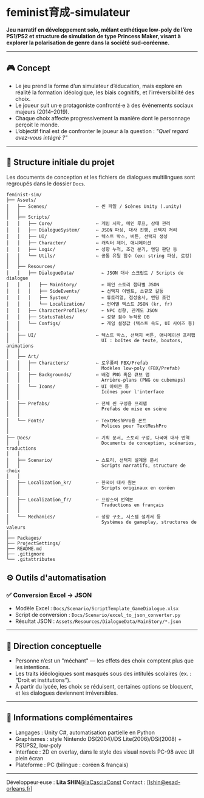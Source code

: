# feminist育成-simulateur

**Jeu narratif en développement solo, mêlant esthétique low-poly de l’ère PS1/PS2 et structure de simulation de type Princess Maker, visant à explorer la polarisation de genre dans la société sud-coréenne.**

---

## 🎮 Concept

- Le jeu prend la forme d’un simulateur d’éducation, mais explore en réalité la formation idéologique, les biais cognitifs, et l’irréversibilité des choix.
- Le joueur suit un·e protagoniste confronté·e à des événements sociaux majeurs (2014–2019).
- Chaque choix affecte progressivement la manière dont le personnage perçoit le monde.
- L’objectif final est de confronter le joueur à la question : *"Quel regard avez-vous intégré ?"*

---

## 📁 Structure initiale du projet

Les documents de conception et les fichiers de dialogues multilingues sont regroupés dans le dossier `Docs`.  

```plaintext
feminist-sim/
├── Assets/
│   ├── Scenes/                  ← 씬 파일 / Scènes Unity (.unity)
│   │
│   ├── Scripts/
│   │   ├── Core/                ← 게임 시작, 메인 루프, 상태 관리
│   │   ├── DialogueSystem/      ← JSON 파싱, 대사 진행, 선택지 처리
│   │   ├── UI/                  ← 텍스트 박스, 버튼, 선택지 생성
│   │   ├── Character/           ← 캐릭터 제어, 애니메이션
│   │   ├── Logic/               ← 성향 누적, 조건 분기, 엔딩 판단 등
│   │   └── Utils/               ← 공통 유틸 함수 (ex: string 파싱, 로깅)
│   │
│   ├── Resources/
│   │   ├── DialogueData/          ← JSON 대사 스크립트 / Scripts de dialogue
│   │   │   ├── MainStory/         ← 메인 스토리 챕터별 JSON
│   │   │   ├── SideEvents/        ← 선택지 이벤트, 소규모 갈등
│   │   │   ├── System/            ← 튜토리얼, 점성술사, 엔딩 조건
│   │   │   └── Localization/      ← 언어별 텍스트 JSON (kr, fr)
│   │   ├── CharacterProfiles/     ← NPC 성향, 관계도 JSON
│   │   ├── StatusTables/          ← 성향 점수 누적용 DB
│   │   └── Configs/               ← 게임 설정값 (텍스트 속도, UI 사이즈 등)
│   │
│   ├── UI/                      ← 텍스트 박스, 선택지 버튼, 애니메이션 프리팹  
│   │                              UI : boîtes de texte, boutons, animations
│   │
│   ├── Art/
│   │   ├── Characters/          ← 로우폴리 FBX/Prefab  
│   │   │                          Modèles low-poly (FBX/Prefab)
│   │   ├── Backgrounds/         ← 배경 PNG 혹은 큐브 맵  
│   │   │                          Arrière-plans (PNG ou cubemaps)
│   │   └── Icons/               ← UI 아이콘 등  
│   │                              Icônes pour l'interface
│   │
│   ├── Prefabs/                 ← 전체 씬 구성용 프리팹  
│   │                              Prefabs de mise en scène
│   │
│   └── Fonts/                   ← TextMeshPro용 폰트  
│                                  Polices pour TextMeshPro
│
├── Docs/                        ← 기획 문서, 스토리 구성, 다국어 대사 번역  
│   │                              Documents de conception, scénarios, traductions
│   │
│   ├── Scenario/                ← 스토리, 선택지 설계용 문서  
│   │                              Scripts narratifs, structure de choix
│   │
│   ├── Localization_kr/         ← 한국어 대사 원본  
│   │                              Scripts originaux en coréen
│   │
│   ├── Localization_fr/         ← 프랑스어 번역본  
│   │                              Traductions en français
│   │
│   └── Mechanics/               ← 성향 구조, 시스템 설계서 등  
│                                  Systèmes de gameplay, structures de valeurs
│
├── Packages/
├── ProjectSettings/
├── README.md
├── .gitignore
└── .gitattributes
```

## ⚙️ Outils d'automatisation

### ✅ Conversion Excel → JSON

- Modèle Excel : `Docs/Scenario/ScriptTemplate_GameDialogue.xlsx`
- Script de conversion : `Docs/Scenario/excel_to_json_converter.py`
- Résultat JSON : `Assets/Resources/DialogueData/MainStory/*.json`

---

## 🧠 Direction conceptuelle

- Personne n’est un "méchant" — les effets des choix comptent plus que les intentions.
- Les traits idéologiques sont masqués sous des intitulés scolaires (ex. : “Droit et institutions”).
- À partir du lycée, les choix se réduisent, certaines options se bloquent, et les dialogues deviennent irréversibles.

---

## 📌 Informations complémentaires

- Langages : Unity C#, automatisation partielle en Python
- Graphismes : style Nintendo DS(2004)/DS Lite(2006)/DSi(2008) + PS1/PS2, low-poly
- Interface : 2D en overlay, dans le style des visual novels PC-98 avec UI plein écran
- Plateforme : PC (bilingue : coréen & français)

---

Développeur·euse : **Lita SHIN**[@laCasciaConst](https://github.com/laCasciaConst)
Contact : [lshin@esad-orleans.fr]